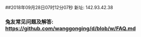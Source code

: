 ##2018年09月28日07时12分07秒 新址: 142.93.42.38
### 兔友常见问题及解答: https://github.com/wanggonging/d/blob/w/FAQ.md
